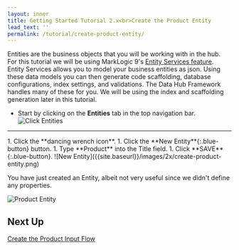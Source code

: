 ```yaml
---
layout: inner
title: Getting Started Tutorial 2.x<br>Create the Product Entity
lead_text: ''
permalink: /tutorial/create-product-entity/
---
```


Entities are the business objects that you will be working with in the hub. For this tutorial we will be using MarkLogic 9's [Entity Services feature](https://docs.marklogic.com/guide/entity-services). Entity Services allows you to model your business entities as json. Using these data models you can then generate code scaffolding, database configurations, index settings, and validations. The Data Hub Framework handles many of these for you. We will be using the index and scaffolding generation later in this tutorial.

- Start by <i class="fa fa-hand-pointer-o"></i> clicking on the **Entities** tab in the top navigation bar.
![Click Entities]({{site.baseurl}}/images/2x/click-entities.png)
<hr>
1. <i class="fa fa-hand-pointer-o"></i> Click the **dancing wrench icon**.
1. <i class="fa fa-hand-pointer-o"></i> Click the **New Entity**{:.blue-button} button.
1. Type **Product** into the Title field.
1. <i class="fa fa-hand-pointer-o"></i> Click **SAVE**{:.blue-button}.
![New Entity]({{site.baseurl}}/images/2x/create-product-entity.png)

You have just created an Entity, albeit not very useful since we didn't define any properties.

![Product Entity]({{site.baseurl}}/images/2x/first-entity.png)

## Next Up
[Create the Product Input Flow](create-product-input-flow.md)
